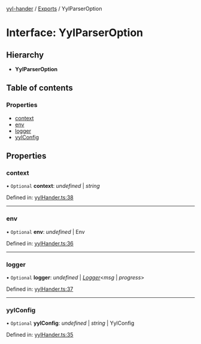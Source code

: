 [yyl-hander](../README.md) / [Exports](../modules.md) / YylParserOption

# Interface: YylParserOption

## Hierarchy

* **YylParserOption**

## Table of contents

### Properties

- [context](yylparseroption.md#context)
- [env](yylparseroption.md#env)
- [logger](yylparseroption.md#logger)
- [yylConfig](yylparseroption.md#yylconfig)

## Properties

### context

• `Optional` **context**: *undefined* \| *string*

Defined in: [yylHander.ts:38](https://github.com/jackness1208/yyl-hander/blob/65abc17/src/yylHander.ts#L38)

___

### env

• `Optional` **env**: *undefined* \| Env

Defined in: [yylHander.ts:36](https://github.com/jackness1208/yyl-hander/blob/65abc17/src/yylHander.ts#L36)

___

### logger

• `Optional` **logger**: *undefined* \| [*Logger*](../modules.md#logger)<*msg* \| *progress*\>

Defined in: [yylHander.ts:37](https://github.com/jackness1208/yyl-hander/blob/65abc17/src/yylHander.ts#L37)

___

### yylConfig

• `Optional` **yylConfig**: *undefined* \| *string* \| YylConfig

Defined in: [yylHander.ts:35](https://github.com/jackness1208/yyl-hander/blob/65abc17/src/yylHander.ts#L35)
